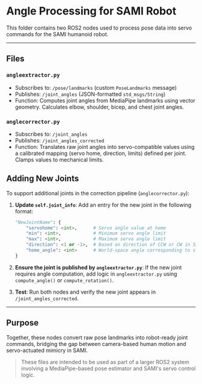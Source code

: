 # Angle Processing for SAMI Robot

This folder contains two ROS2 nodes used to process pose data into servo commands for the SAMI humanoid robot.

---

## Files

### `angleextractor.py`
- Subscribes to: `/pose/landmarks` (custom `PoseLandmarks` message)
- Publishes: `/joint_angles` (JSON-formatted `std_msgs/String`)
- Function: Computes joint angles from MediaPipe landmarks using vector geometry. Calculates elbow, shoulder, bicep, and chest joint angles.

### `anglecorrector.py`
- Subscribes to: `/joint_angles`
- Publishes: `/joint_angles_corrected`
- Function: Translates raw joint angles into servo-compatible values using a calibrated mapping (servo home, direction, limits) defined per joint. Clamps values to mechanical limits.

## Adding New Joints

To support additional joints in the correction pipeline (`anglecorrector.py`):

1. **Update `self.joint_info`**:
   Add an entry for the new joint in the following format:
   ```python
   "NewJointName": {
       "servohome": <int>,      # Servo angle value at home
       "min": <int>,            # Minimum servo angle limit
       "max": <int>,            # Maximum servo angle limit
       "direction": <1 or -1>,  # Based on direction of CCW or CW in SAMI's joint servo frame
       "home_angle": <int>      # World-space angle corresponding to servohome
   }
   ```

2. **Ensure the joint is published by `angleextractor.py`**:
   If the new joint requires angle computation, add logic in `angleextractor.py` using `compute_angle()` or `compute_rotation()`.

3. **Test**:
   Run both nodes and verify the new joint appears in `/joint_angles_corrected`.
---

## Purpose

Together, these nodes convert raw pose landmarks into robot-ready joint commands, bridging the gap between camera-based human motion and servo-actuated mimicry in SAMI.

> These files are intended to be used as part of a larger ROS2 system involving a MediaPipe-based pose estimator and SAMI's servo control logic.
